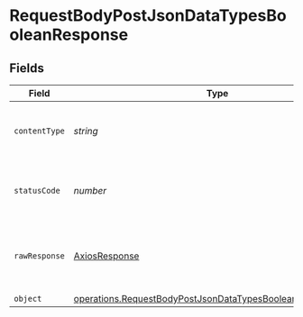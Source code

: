 # RequestBodyPostJsonDataTypesBooleanResponse


## Fields

| Field                                                                                                                                           | Type                                                                                                                                            | Required                                                                                                                                        | Description                                                                                                                                     |
| ----------------------------------------------------------------------------------------------------------------------------------------------- | ----------------------------------------------------------------------------------------------------------------------------------------------- | ----------------------------------------------------------------------------------------------------------------------------------------------- | ----------------------------------------------------------------------------------------------------------------------------------------------- |
| `contentType`                                                                                                                                   | *string*                                                                                                                                        | :heavy_check_mark:                                                                                                                              | HTTP response content type for this operation                                                                                                   |
| `statusCode`                                                                                                                                    | *number*                                                                                                                                        | :heavy_check_mark:                                                                                                                              | HTTP response status code for this operation                                                                                                    |
| `rawResponse`                                                                                                                                   | [AxiosResponse](https://axios-http.com/docs/res_schema)                                                                                         | :heavy_minus_sign:                                                                                                                              | Raw HTTP response; suitable for custom response parsing                                                                                         |
| `object`                                                                                                                                        | [operations.RequestBodyPostJsonDataTypesBooleanResponseBody](../../../sdk/models/operations/requestbodypostjsondatatypesbooleanresponsebody.md) | :heavy_minus_sign:                                                                                                                              | OK                                                                                                                                              |